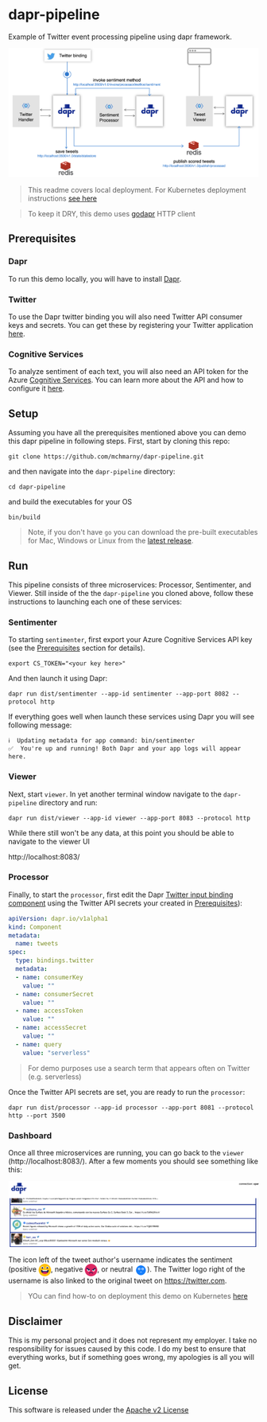 # dapr-pipeline

Example of Twitter event processing pipeline using dapr framework.

![alt text](resource/image/overview-local.png "Local Pipeline Overview")

> This readme covers local deployment. For Kubernetes deployment instructions [see here](./deployment/)

> To keep it DRY, this demo uses [godapr](https://github.com/mchmarny/godapr) HTTP client 

## Prerequisites

### Dapr

To run this demo locally, you will have to install [Dapr](https://github.com/dapr/docs/blob/master/getting-started/environment-setup.md).

### Twitter

To use the Dapr twitter binding you will also need Twitter API consumer keys and secrets. You can get these by registering your Twitter application [here](https://developer.twitter.com/en/apps/create).

### Cognitive Services

To analyze sentiment of each text, you will also need an API token for the Azure [Cognitive Services](https://azure.microsoft.com/en-us/services/cognitive-services/). You can learn more about the API and how to configure it [here](https://docs.microsoft.com/en-us/azure/cognitive-services/text-analytics/how-tos/text-analytics-how-to-sentiment-analysis?tabs=version-2#sentiment-analysis-versions-and-features).

## Setup

Assuming you have all the prerequisites mentioned above you can demo this dapr pipeline in following steps. First, start by cloning this repo:

```shell
git clone https://github.com/mchmarny/dapr-pipeline.git
```

and then navigate into the `dapr-pipeline` directory:

```shell
cd dapr-pipeline
```

and build the executables for your OS

```shell
bin/build
```

> Note, if you don't have `go` you can download the pre-built executables for Mac, Windows or Linux from the [latest release](https://github.com/mchmarny/dapr-pipeline/releases/latest).

## Run

This pipeline consists of three microservices: Processor, Sentimenter, and Viewer. Still inside of the the `dapr-pipeline` you cloned above, follow these instructions to launching each one of these services:

### Sentimenter

To starting `sentimenter`, first export your Azure Cognitive Services API key (see the [Prerequisites](#prerequisites) section for details).

```shell
export CS_TOKEN="<your key here>"
```

And then launch it using Dapr:

```shell
dapr run dist/sentimenter --app-id sentimenter --app-port 8082 --protocol http
```

If everything goes well when launch these services using Dapr you will see following message:

```shell
ℹ️  Updating metadata for app command: bin/sentimenter
✅  You're up and running! Both Dapr and your app logs will appear here.
```

### Viewer

Next, start `viewer`. In yet another terminal window navigate to the `dapr-pipeline` directory and run:

```shell
dapr run dist/viewer --app-id viewer --app-port 8083 --protocol http
```

While there still won't be any data, at this point you should be able to navigate to the viewer UI

http://localhost:8083/


### Processor

Finally, to start the `processor`, first edit the Dapr [Twitter input binding component](components/twitter.yaml) using the Twitter API secrets your created in [Prerequisites](#prerequisites)):

```yaml
apiVersion: dapr.io/v1alpha1
kind: Component
metadata:
  name: tweets
spec:
  type: bindings.twitter
  metadata:
  - name: consumerKey
    value: ""
  - name: consumerSecret
    value: ""
  - name: accessToken
    value: ""
  - name: accessSecret
    value: ""
  - name: query
    value: "serverless"  
```

> For demo purposes use a search term that appears often on Twitter (e.g. serverless)

Once the Twitter API secrets are set, you are ready to run the `processor`:

```shell
dapr run dist/processor --app-id processor --app-port 8081 --protocol http --port 3500
```

### Dashboard

Once all three microservices are running, you can go back to the `viewer` (http://localhost:8083/). After a few moments you should see something like this:

![](resource/image/ui.png)  

The icon left of the tweet author's username indicates the sentiment (positive <img src="resource/static/img/s1.svg" width="25" style="vertical-align:middle">, negative <img src="resource/static/img/s0.svg" width="25" style="vertical-align:middle">, or neutral <img src="resource/static/img/neutral.svg" width="25" style="vertical-align:middle">). The Twitter logo right of the username is also linked to the original tweet on https://twitter.com.

> YOu can find how-to on deployment this demo on Kubernetes [here](./deployment/)

## Disclaimer

This is my personal project and it does not represent my employer. I take no responsibility for issues caused by this code. I do my best to ensure that everything works, but if something goes wrong, my apologies is all you will get.

## License
This software is released under the [Apache v2 License](./LICENSE)



